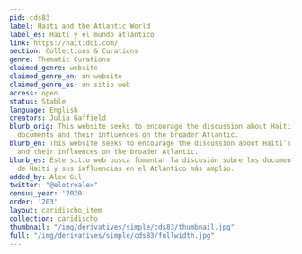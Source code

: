 ```yaml
---
pid: cds83
label: Haiti and the Atlantic World
label_es: Haití y el mundo atlántico
link: https://haitidoi.com/
section: Collections & Curations
genre: Thematic Curations
claimed_genre: website
claimed_genre_en: un website
claimed_genre_es: un sitio web
access: open
status: Stable
language: English
creators: Julia Gaffield
blurb_orig: This website seeks to encourage the discussion about Haiti’s founding
  documents and their influences on the broader Atlantic.
blurb_en: This website seeks to encourage the discussion about Haiti’s founding documents
  and their influences on the broader Atlantic.
blurb_es: Este sitio web busca fomentar la discusión sobre los documentos fundadores
  de Haití y sus influencias en el Atlántico más amplio.
added_by: Alex Gil
twitter: "@elotroalex"
census_year: '2020'
order: '203'
layout: caridischo_item
collection: caridischo
thumbnail: "/img/derivatives/simple/cds83/thumbnail.jpg"
full: "/img/derivatives/simple/cds83/fullwidth.jpg"
---
```

